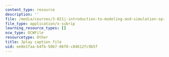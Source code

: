```yaml
---
content_type: resource
description: ''
file: /media/courses/3-021j-introduction-to-modeling-and-simulation-spring-2012/ee8e1faab4fb50b786f0c84612fc9b5f_HkoxlFUerR0.vtt
file_type: application/x-subrip
learning_resource_types: []
ocw_type: OCWFile
resourcetype: Other
title: 3play caption file
uid: ee8e1faa-b4fb-50b7-86f0-c84612fc9b5f
---
```

